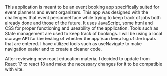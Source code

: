 This application is meant to be an event booking app specifically suited for event planners and event organizers. 
This app was designed with the challenges that event personnel face while trying to keep track of jobs both already done and those of the future.
It uses JavaScript, some html and CSS for proper functioning and useability of the application. 
Tools such as State management are used to keep track of bookings.
I will be using a local storage API for the testing of whether the app \can keep  log of the inputs that are entered.
 I have utilized tools such as useNavigate to make navigation easier and to create a cleaner code. 

 After reviewing new react education materia, I decided to update from React 17 to react 18 and make the necessary changes for it to be compatible with vite.
